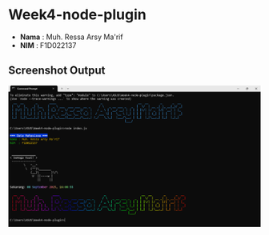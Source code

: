 # Week4-node-plugin

- **Nama** : Muh. Ressa Arsy Ma'rif  
- **NIM**  : F1D022137  

## Screenshot Output
![Screenshot Output](./Screenshot%202025-09-08%20160933.png)
